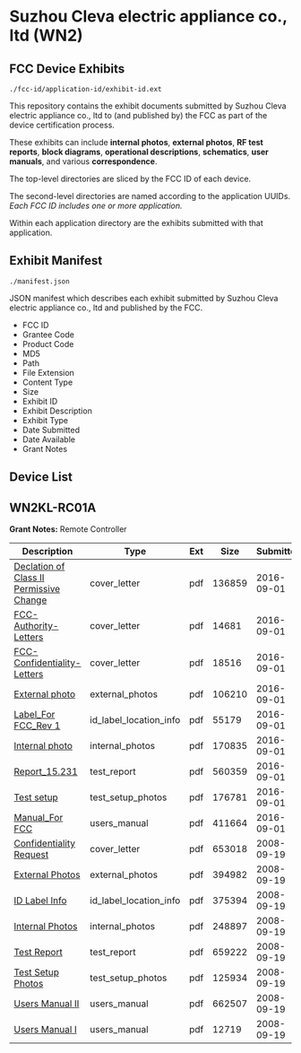 # Suzhou Cleva electric appliance co., ltd (WN2)
## FCC Device Exhibits

```
./fcc-id/application-id/exhibit-id.ext
```

This repository contains the exhibit documents submitted by Suzhou Cleva electric appliance co., ltd to (and published by) the FCC as part of the device certification process.

These exhibits can include **internal photos**, **external photos**, **RF test reports**, **block diagrams**, **operational descriptions**, **schematics**, **user manuals**, and various **correspondence**.

The top-level directories are sliced by the FCC ID of each device.

The second-level directories are named according to the application UUIDs. *Each FCC ID includes one or more application.*

Within each application directory are the exhibits submitted with that application. 

## Exhibit Manifest

```
./manifest.json
```

JSON manifest which describes each exhibit submitted by Suzhou Cleva electric appliance co., ltd and published by the FCC.

- FCC ID
- Grantee Code
- Product Code
- MD5
- Path
- File Extension
- Content Type
- Size
- Exhibit ID
- Exhibit Description
- Exhibit Type
- Date Submitted
- Date Available
- Grant Notes

## Device List
## WN2KL-RC01A
**Grant Notes:** Remote Controller

| Description | Type | Ext | Size | Submitted | Available |
| ----------- | ---- | --- | ---- | --------- | --------- |
| [Declation of Class II Permissive Change](WN2KL-RC01A/dda53388cdd1bebef86c8994808621e3/3120683.pdf) | cover_letter | pdf | 136859 | 2016-09-01 | 2016-09-02 |
| [FCC-Authority-Letters](WN2KL-RC01A/dda53388cdd1bebef86c8994808621e3/3120684.pdf) | cover_letter | pdf | 14681 | 2016-09-01 | 2016-09-02 |
| [FCC-Confidentiality-Letters](WN2KL-RC01A/dda53388cdd1bebef86c8994808621e3/3120685.pdf) | cover_letter | pdf | 18516 | 2016-09-01 | 2016-09-02 |
| [External photo](WN2KL-RC01A/dda53388cdd1bebef86c8994808621e3/3120686.pdf) | external_photos | pdf | 106210 | 2016-09-01 | 2016-09-02 |
| [Label_For FCC_Rev 1](WN2KL-RC01A/dda53388cdd1bebef86c8994808621e3/3120688.pdf) | id_label_location_info | pdf | 55179 | 2016-09-01 | 2016-09-02 |
| [Internal photo](WN2KL-RC01A/dda53388cdd1bebef86c8994808621e3/3120687.pdf) | internal_photos | pdf | 170835 | 2016-09-01 | 2016-09-02 |
| [Report_15.231](WN2KL-RC01A/dda53388cdd1bebef86c8994808621e3/3120707.pdf) | test_report | pdf | 560359 | 2016-09-01 | 2016-09-02 |
| [Test setup](WN2KL-RC01A/dda53388cdd1bebef86c8994808621e3/3120708.pdf) | test_setup_photos | pdf | 176781 | 2016-09-01 | 2016-09-02 |
| [Manual_For FCC](WN2KL-RC01A/dda53388cdd1bebef86c8994808621e3/3120711.pdf) | users_manual | pdf | 411664 | 2016-09-01 | 2016-09-02 |
| [Confidentiality Request](WN2KL-RC01A/c99276658d19ac0f17eed70d8aa63b10/1003506.pdf) | cover_letter | pdf | 653018 | 2008-09-19 | 2008-09-19 |
| [External Photos](WN2KL-RC01A/c99276658d19ac0f17eed70d8aa63b10/1003504.pdf) | external_photos | pdf | 394982 | 2008-09-19 | 2008-09-19 |
| [ID Label Info](WN2KL-RC01A/c99276658d19ac0f17eed70d8aa63b10/1003505.pdf) | id_label_location_info | pdf | 375394 | 2008-09-19 | 2008-09-19 |
| [Internal Photos](WN2KL-RC01A/c99276658d19ac0f17eed70d8aa63b10/1003507.pdf) | internal_photos | pdf | 248897 | 2008-09-19 | 2008-09-19 |
| [Test Report](WN2KL-RC01A/c99276658d19ac0f17eed70d8aa63b10/1003508.pdf) | test_report | pdf | 659222 | 2008-09-19 | 2008-09-19 |
| [Test Setup Photos](WN2KL-RC01A/c99276658d19ac0f17eed70d8aa63b10/1003509.pdf) | test_setup_photos | pdf | 125934 | 2008-09-19 | 2008-09-19 |
| [Users Manual II](WN2KL-RC01A/c99276658d19ac0f17eed70d8aa63b10/1003510.pdf) | users_manual | pdf | 662507 | 2008-09-19 | 2008-09-19 |
| [Users Manual I](WN2KL-RC01A/c99276658d19ac0f17eed70d8aa63b10/1003511.pdf) | users_manual | pdf | 12719 | 2008-09-19 | 2008-09-19 |
